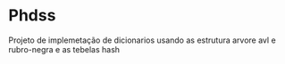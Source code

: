 # Phdss
Projeto de implemetação de dicionarios usando as estrutura arvore avl e rubro-negra e as tebelas hash